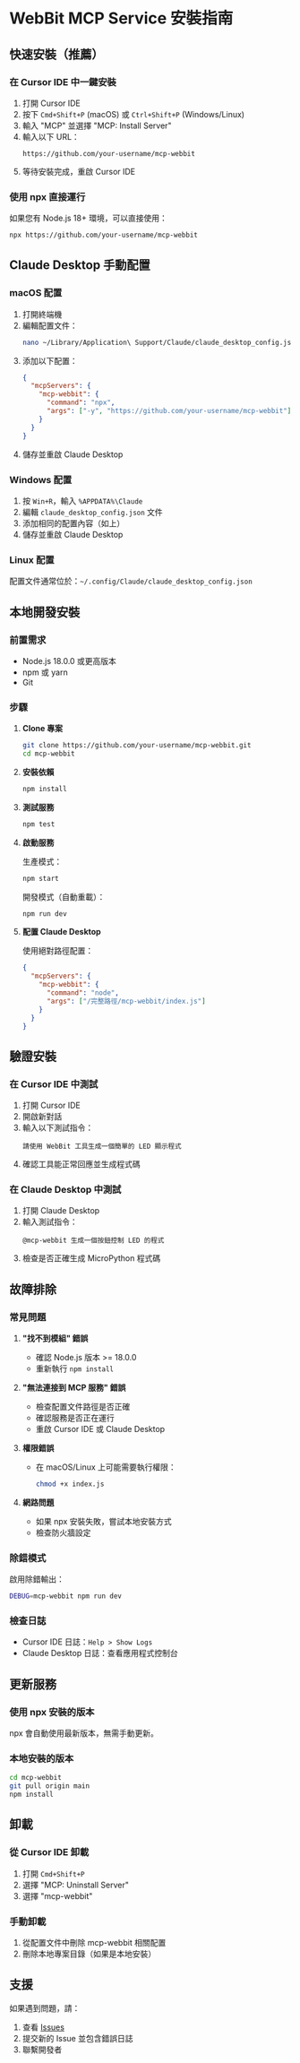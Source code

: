 # WebBit MCP Service 安裝指南

## 快速安裝（推薦）

### 在 Cursor IDE 中一鍵安裝

1. 打開 Cursor IDE
2. 按下 `Cmd+Shift+P` (macOS) 或 `Ctrl+Shift+P` (Windows/Linux)
3. 輸入 "MCP" 並選擇 "MCP: Install Server"
4. 輸入以下 URL：
   ```
   https://github.com/your-username/mcp-webbit
   ```
5. 等待安裝完成，重啟 Cursor IDE

### 使用 npx 直接運行

如果您有 Node.js 18+ 環境，可以直接使用：

```bash
npx https://github.com/your-username/mcp-webbit
```

## Claude Desktop 手動配置

### macOS 配置

1. 打開終端機
2. 編輯配置文件：
   ```bash
   nano ~/Library/Application\ Support/Claude/claude_desktop_config.json
   ```
3. 添加以下配置：
   ```json
   {
     "mcpServers": {
       "mcp-webbit": {
         "command": "npx",
         "args": ["-y", "https://github.com/your-username/mcp-webbit"]
       }
     }
   }
   ```
4. 儲存並重啟 Claude Desktop

### Windows 配置

1. 按 `Win+R`，輸入 `%APPDATA%\Claude`
2. 編輯 `claude_desktop_config.json` 文件
3. 添加相同的配置內容（如上）
4. 儲存並重啟 Claude Desktop

### Linux 配置

配置文件通常位於：`~/.config/Claude/claude_desktop_config.json`

## 本地開發安裝

### 前置需求

- Node.js 18.0.0 或更高版本
- npm 或 yarn
- Git

### 步驟

1. **Clone 專案**
   ```bash
   git clone https://github.com/your-username/mcp-webbit.git
   cd mcp-webbit
   ```

2. **安裝依賴**
   ```bash
   npm install
   ```

3. **測試服務**
   ```bash
   npm test
   ```

4. **啟動服務**
   
   生產模式：
   ```bash
   npm start
   ```
   
   開發模式（自動重載）：
   ```bash
   npm run dev
   ```

5. **配置 Claude Desktop**
   
   使用絕對路徑配置：
   ```json
   {
     "mcpServers": {
       "mcp-webbit": {
         "command": "node",
         "args": ["/完整路徑/mcp-webbit/index.js"]
       }
     }
   }
   ```

## 驗證安裝

### 在 Cursor IDE 中測試

1. 打開 Cursor IDE
2. 開啟新對話
3. 輸入以下測試指令：
   ```
   請使用 WebBit 工具生成一個簡單的 LED 顯示程式
   ```
4. 確認工具能正常回應並生成程式碼

### 在 Claude Desktop 中測試

1. 打開 Claude Desktop
2. 輸入測試指令：
   ```
   @mcp-webbit 生成一個按鈕控制 LED 的程式
   ```
3. 檢查是否正確生成 MicroPython 程式碼

## 故障排除

### 常見問題

1. **"找不到模組" 錯誤**
   - 確認 Node.js 版本 >= 18.0.0
   - 重新執行 `npm install`

2. **"無法連接到 MCP 服務" 錯誤**
   - 檢查配置文件路徑是否正確
   - 確認服務是否正在運行
   - 重啟 Cursor IDE 或 Claude Desktop

3. **權限錯誤**
   - 在 macOS/Linux 上可能需要執行權限：
     ```bash
     chmod +x index.js
     ```

4. **網路問題**
   - 如果 npx 安裝失敗，嘗試本地安裝方式
   - 檢查防火牆設定

### 除錯模式

啟用除錯輸出：
```bash
DEBUG=mcp-webbit npm run dev
```

### 檢查日誌

- Cursor IDE 日誌：`Help > Show Logs`
- Claude Desktop 日誌：查看應用程式控制台

## 更新服務

### 使用 npx 安裝的版本

npx 會自動使用最新版本，無需手動更新。

### 本地安裝的版本

```bash
cd mcp-webbit
git pull origin main
npm install
```

## 卸載

### 從 Cursor IDE 卸載

1. 打開 `Cmd+Shift+P`
2. 選擇 "MCP: Uninstall Server"
3. 選擇 "mcp-webbit"

### 手動卸載

1. 從配置文件中刪除 mcp-webbit 相關配置
2. 刪除本地專案目錄（如果是本地安裝）

## 支援

如果遇到問題，請：
1. 查看 [Issues](https://github.com/your-username/mcp-webbit/issues)
2. 提交新的 Issue 並包含錯誤日誌
3. 聯繫開發者 